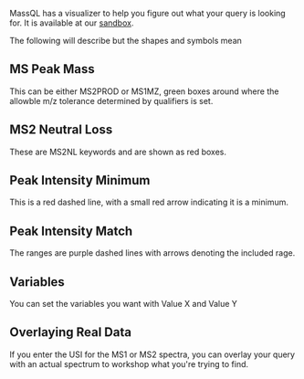 MassQL has a visualizer to help you figure out what your query is looking for. It is available at our [sandbox](https://msql.ucsd.edu/). 

The following will describe but the shapes and symbols mean

## MS Peak Mass

This can be either MS2PROD or MS1MZ, green boxes around where the allowble m/z tolerance determined by qualifiers is set. 

## MS2 Neutral Loss

These are MS2NL keywords and are shown as red boxes. 

## Peak Intensity Minimum

This is a red dashed line, with a small red arrow indicating it is a minimum. 

## Peak Intensity Match

The ranges are purple dashed lines with arrows denoting the included rage. 

## Variables

You can set the variables you want with Value X and Value Y

## Overlaying Real Data

If you enter the USI for the MS1 or MS2 spectra, you can overlay your query with an actual spectrum to workshop what you're trying to find. 
